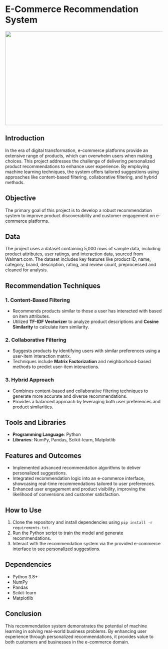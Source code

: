 # E-Commerce Recommendation System  
<img src="https://github.com/user-attachments/assets/8dc24aad-f075-4bb0-82f7-67867142c0c2" width="1000" height = "300"/>


## Introduction  
In the era of digital transformation, e-commerce platforms provide an extensive range of products, which can overwhelm users when making choices. This project addresses the challenge of delivering personalized product recommendations to enhance user experience. By employing machine learning techniques, the system offers tailored suggestions using approaches like content-based filtering, collaborative filtering, and hybrid methods.  

## Objective  
The primary goal of this project is to develop a robust recommendation system to improve product discoverability and customer engagement on e-commerce platforms.  

## Data  
The project uses a dataset containing 5,000 rows of sample data, including product attributes, user ratings, and interaction data, sourced from Walmart.com. The dataset includes key features like product ID, name, category, brand, description, rating, and review count, preprocessed and cleaned for analysis.  

## Recommendation Techniques  

### 1. Content-Based Filtering  
- Recommends products similar to those a user has interacted with based on item attributes.  
- Utilized **TF-IDF Vectorizer** to analyze product descriptions and **Cosine Similarity** to calculate item similarity.  

### 2. Collaborative Filtering  
- Suggests products by identifying users with similar preferences using a user-item interaction matrix.  
- Techniques include **Matrix Factorization** and neighborhood-based methods to predict user-item interactions.  

### 3. Hybrid Approach  
- Combines content-based and collaborative filtering techniques to generate more accurate and diverse recommendations.  
- Provides a balanced approach by leveraging both user preferences and product similarities.  


## Tools and Libraries  
- **Programming Language**: Python  
- **Libraries**: NumPy, Pandas, Scikit-learn, Matplotlib  

## Features and Outcomes  
- Implemented advanced recommendation algorithms to deliver personalized suggestions.  
- Integrated recommendation logic into an e-commerce interface, showcasing real-time recommendations tailored to user preferences.  
- Enhanced user engagement and product visibility, improving the likelihood of conversions and customer satisfaction.  

## How to Use  
1. Clone the repository and install dependencies using `pip install -r requirements.txt`.  
2. Run the Python script to train the model and generate recommendations.  
3. Interact with the recommendation system via the provided e-commerce interface to see personalized suggestions.  

## Dependencies  
- Python 3.8+  
- NumPy  
- Pandas  
- Scikit-learn   
- Matplotlib  

## Conclusion  
This recommendation system demonstrates the potential of machine learning in solving real-world business problems. By enhancing user experience through personalized recommendations, it provides value to both customers and businesses in the e-commerce domain.  
